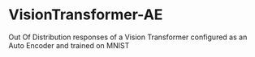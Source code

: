 # VisionTransformer-AE
Out Of Distribution responses of a Vision Transformer configured as an Auto Encoder and trained on MNIST
